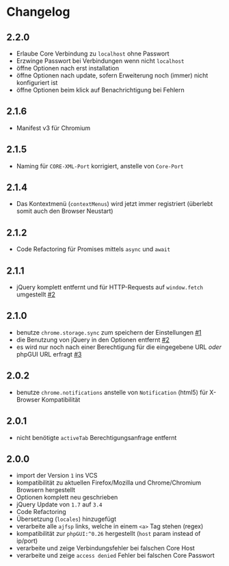 # Changelog

## 2.2.0

- Erlaube Core Verbindung zu `localhost` ohne Passwort
- Erzwinge Passwort bei Verbindungen wenn nicht `localhost`
- öffne Optionen nach erst installation
- öffne Optionen nach update, sofern Erweiterung noch (immer) nicht konfiguriert ist
- öffne Optionen beim klick auf Benachrichtigung bei Fehlern

## 2.1.6

- Manifest v3 für Chromium

## 2.1.5

- Naming für `CORE-XML-Port` korrigiert, anstelle von `Core-Port`

## 2.1.4

- Das Kontextmenü (`contextMenus`) wird jetzt immer registriert (überlebt somit auch den Browser Neustart)

## 2.1.2

- Code Refactoring für Promises mittels `async` und `await`

## 2.1.1

- jQuery komplett entfernt und für HTTP-Requests auf `window.fetch` umgestellt [#2](/../../issues/2)

## 2.1.0

- benutze `chrome.storage.sync` zum speichern der Einstellungen [#1](/../../issues/1)
- die Benutzung von jQuery in den Optionen entfernt [#2](/../../issues/2)
- es wird nur noch nach einer Berechtigung für die eingegebene URL  _oder_ phpGUI URL erfragt [#3](/../../issues/3)

## 2.0.2

- benutze `chrome.notifications` anstelle von `Notification` (html5) für X-Browser Kompatibilität

## 2.0.1

- nicht benötigte `activeTab` Berechtigungsanfrage entfernt

## 2.0.0

- import der Version `1` ins VCS
- kompatibilität zu aktuellen Firefox/Mozilla und Chrome/Chromium Browsern hergestellt
- Optionen komplett neu geschrieben
- jQuery Update von `1.7` auf `3.4`
- Code Refactoring
- Übersetzung (`locales`) hinzugefügt
- verarbeite alle `ajfsp` links, welche in einem `<a>` Tag stehen (regex)
- kompatibilität zur `phpGUI:^0.26` hergestellt (`host` param instead of ip/port)
- verarbeite und zeige Verbindungsfehler bei falschen Core Host
- verarbeite und zeige `access denied` Fehler bei falschen Core Passwort


